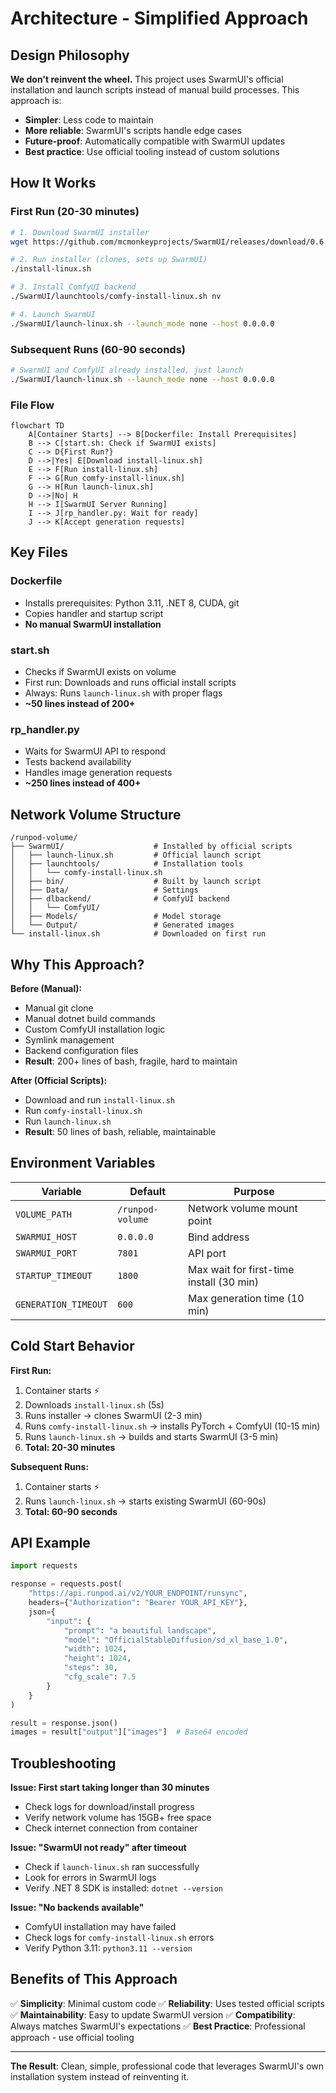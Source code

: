 # Architecture - Simplified Approach

## Design Philosophy

**We don't reinvent the wheel.** This project uses SwarmUI's official installation and launch scripts instead of manual build processes. This approach is:

- **Simpler**: Less code to maintain
- **More reliable**: SwarmUI's scripts handle edge cases
- **Future-proof**: Automatically compatible with SwarmUI updates
- **Best practice**: Use official tooling instead of custom solutions

## How It Works

### First Run (20-30 minutes)

```bash
# 1. Download SwarmUI installer
wget https://github.com/mcmonkeyprojects/SwarmUI/releases/download/0.6.5-Beta/install-linux.sh

# 2. Run installer (clones, sets up SwarmUI)
./install-linux.sh

# 3. Install ComfyUI backend
./SwarmUI/launchtools/comfy-install-linux.sh nv

# 4. Launch SwarmUI
./SwarmUI/launch-linux.sh --launch_mode none --host 0.0.0.0
```

### Subsequent Runs (60-90 seconds)

```bash
# SwarmUI and ComfyUI already installed, just launch
./SwarmUI/launch-linux.sh --launch_mode none --host 0.0.0.0
```

### File Flow

```mermaid
flowchart TD
    A[Container Starts] --> B[Dockerfile: Install Prerequisites]
    B --> C[start.sh: Check if SwarmUI exists]
    C --> D{First Run?}
    D -->|Yes| E[Download install-linux.sh]
    E --> F[Run install-linux.sh]
    F --> G[Run comfy-install-linux.sh]
    G --> H[Run launch-linux.sh]
    D -->|No| H
    H --> I[SwarmUI Server Running]
    I --> J[rp_handler.py: Wait for ready]
    J --> K[Accept generation requests]
```

## Key Files

### Dockerfile
- Installs prerequisites: Python 3.11, .NET 8, CUDA, git
- Copies handler and startup script
- **No manual SwarmUI installation**

### start.sh
- Checks if SwarmUI exists on volume
- First run: Downloads and runs official install scripts
- Always: Runs `launch-linux.sh` with proper flags
- **~50 lines instead of 200+**

### rp_handler.py
- Waits for SwarmUI API to respond
- Tests backend availability
- Handles image generation requests
- **~250 lines instead of 400+**

## Network Volume Structure

```
/runpod-volume/
├── SwarmUI/                    # Installed by official scripts
│   ├── launch-linux.sh         # Official launch script
│   ├── launchtools/            # Installation tools
│   │   └── comfy-install-linux.sh
│   ├── bin/                    # Built by launch script
│   ├── Data/                   # Settings
│   ├── dlbackend/              # ComfyUI backend
│   │   └── ComfyUI/
│   ├── Models/                 # Model storage
│   └── Output/                 # Generated images
└── install-linux.sh            # Downloaded on first run
```

## Why This Approach?

**Before (Manual):**
- Manual git clone
- Manual dotnet build commands
- Custom ComfyUI installation logic
- Symlink management
- Backend configuration files
- **Result**: 200+ lines of bash, fragile, hard to maintain

**After (Official Scripts):**
- Download and run `install-linux.sh`
- Run `comfy-install-linux.sh`
- Run `launch-linux.sh`
- **Result**: 50 lines of bash, reliable, maintainable

## Environment Variables

| Variable | Default | Purpose |
|----------|---------|---------|
| `VOLUME_PATH` | `/runpod-volume` | Network volume mount point |
| `SWARMUI_HOST` | `0.0.0.0` | Bind address |
| `SWARMUI_PORT` | `7801` | API port |
| `STARTUP_TIMEOUT` | `1800` | Max wait for first-time install (30 min) |
| `GENERATION_TIMEOUT` | `600` | Max generation time (10 min) |

## Cold Start Behavior

**First Run:**
1. Container starts ⚡
2. Downloads `install-linux.sh` (5s)
3. Runs installer → clones SwarmUI (2-3 min)
4. Runs `comfy-install-linux.sh` → installs PyTorch + ComfyUI (10-15 min)
5. Runs `launch-linux.sh` → builds and starts SwarmUI (3-5 min)
6. **Total: 20-30 minutes**

**Subsequent Runs:**
1. Container starts ⚡
2. Runs `launch-linux.sh` → starts existing SwarmUI (60-90s)
3. **Total: 60-90 seconds**

## API Example

```python
import requests

response = requests.post(
    "https://api.runpod.ai/v2/YOUR_ENDPOINT/runsync",
    headers={"Authorization": "Bearer YOUR_API_KEY"},
    json={
        "input": {
            "prompt": "a beautiful landscape",
            "model": "OfficialStableDiffusion/sd_xl_base_1.0",
            "width": 1024,
            "height": 1024,
            "steps": 30,
            "cfg_scale": 7.5
        }
    }
)

result = response.json()
images = result["output"]["images"]  # Base64 encoded
```

## Troubleshooting

**Issue: First start taking longer than 30 minutes**
- Check logs for download/install progress
- Verify network volume has 15GB+ free space
- Check internet connection from container

**Issue: "SwarmUI not ready" after timeout**
- Check if `launch-linux.sh` ran successfully
- Look for errors in SwarmUI logs
- Verify .NET 8 SDK is installed: `dotnet --version`

**Issue: "No backends available"**
- ComfyUI installation may have failed
- Check logs for `comfy-install-linux.sh` errors
- Verify Python 3.11: `python3.11 --version`

## Benefits of This Approach

✅ **Simplicity**: Minimal custom code
✅ **Reliability**: Uses tested official scripts
✅ **Maintainability**: Easy to update SwarmUI version
✅ **Compatibility**: Always matches SwarmUI's expectations
✅ **Best Practice**: Professional approach - use official tooling

---

**The Result**: Clean, simple, professional code that leverages SwarmUI's own installation system instead of reinventing it.
